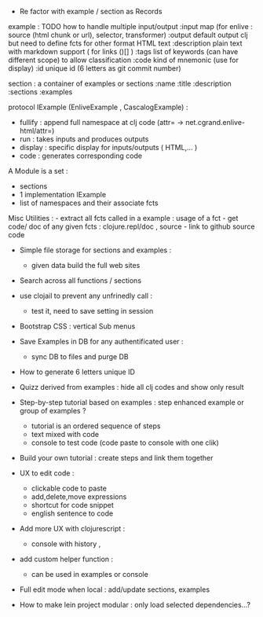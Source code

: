 
* Re factor with example / section as Records

example :
 TODO how to handle multiple input/output
 :input map (for enlive : source (html chunk or url), selector, transformer)
 :output  default output clj but need to define fcts for other format HTML text
 :description  plain text with markdown support ( for links ()[] )
 :tags  list of keywords (can have different scope) to allow classification
 :code kind of mnemonic (use for display)
 :id unique id (6 letters as git commit number)

section : a container of examples or sections
 :name
 :title
 :description
 :sections
 :examples

protocol IExample  (EnliveExample , CascalogExample) :
   * fullify : append full namespace at clj code (attr= -> net.cgrand.enlive-html/attr=)
   * run : takes inputs and produces outputs
   * display : specific display for inputs/outputs ( HTML,... )
   * code : generates corresponding code

A Module is a set :
   * sections
   * 1 implementation IExample
   * list of namespaces and their associate fcts

Misc Utilities :
     - extract all fcts called in a example : usage of a fct
     - get code/ doc of any given fcts : clojure.repl/doc , source
     - link to github source code

* Simple file storage for sections and examples :
  - given data build the full web sites

* Search across all functions / sections

* use clojail to prevent any unfrinedly call :
  * test it, need to save setting in session

* Bootstrap CSS : vertical Sub menus

* Save Examples in DB for any authentificated user :
  - sync DB to files and purge DB

* How to generate 6 letters unique ID

* Quizz derived from examples :
  hide all clj codes and show only result

* Step-by-step tutorial based on examples :
   step enhanced example or group of examples ?
   - tutorial is an ordered sequence of steps
   - text mixed with code
   - console to test code (code paste to console with one clik)

* Build your own tutorial : create steps and link them together

* UX to edit code :
   - clickable code to paste
   - add,delete,move  expressions
   - shortcut for code snippet
   - english sentence to code

* Add more UX with clojurescript :
  - console with history ,

* add custom helper function :
   - can be used in examples or console

* Full edit mode when local : add/update sections, examples

* How to make lein project modular : only load selected dependencies...?
